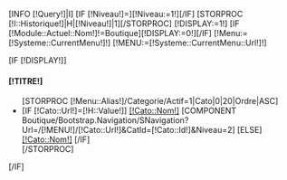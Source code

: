 [INFO [!Query!]|I]
[IF [!Niveau!]=][!Niveau:=1!][/IF]
[STORPROC [!I::Historique!]|H|[!Niveau!]|1][/STORPROC]
[!DISPLAY:=1!]
[IF [!Module::Actuel::Nom!]!=Boutique][!DISPLAY:=0!][/IF]
[!Menu:=[!Systeme::CurrentMenu!]!]
[!MENU:=[!Systeme::CurrentMenu::Url!]!]

[IF [!DISPLAY!]]
<div class="well">
	<h4>[!TITRE!]</h4>
	<div class="block_content">
		<ul class="nav nav-pills nav-stacked">
			[STORPROC [!Menu::Alias!]/Categorie/Actif=1|Cato|0|20|Ordre|ASC]
				<li>
					[IF [!Cato::Url!]=[!H::Value!]]
						<a href="/[!MENU!]/[!Cato::Url!]" [IF [!Lien!]~[!Cato::Url!]]class="active"[/IF]>[!Cato::Nom!]</a>
						 [COMPONENT Boutique/Bootstrap.Navigation/SNavigation?Url=/[!MENU!]/[!Cato::Url!]&CatId=[!Cato::Id!]&Niveau=2]				
					[ELSE]
						<a href="/[!MENU!]/Categorie/[!Cato::Url!]" [IF [!Lien!]~[!Cato::Url!]]class="active"[/IF]>[!Cato::Nom!]</a>
					[/IF]
				</li>
			[/STORPROC]
		</ul>
	</div>
</div>
[/IF]